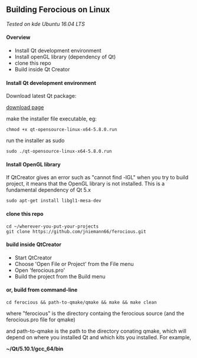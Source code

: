 ## Building Ferocious on Linux 

*Tested on kde Ubuntu 16.04 LTS*

#### Overview
- Install Qt development environment
- Install openGL library (dependency of Qt)
- clone this repo
- Build inside Qt Creator

#### Install Qt development environment

Download latest Qt package:

[download page](https://www.qt.io/download-open-source/#section-2)

make the installer file executable, eg:
~~~
chmod +x qt-opensource-linux-x64-5.8.0.run
~~~

run the installer as sudo
~~~
sudo ./qt-opensource-linux-x64-5.8.0.run
~~~

#### Install OpenGL library

If QtCreator gives an error such as "cannot find -lGL" when you try to build project,
it means that the OpenGL library is not installed. This is a fundamental dependency of Qt 5.x

~~~
sudo apt-get install libgl1-mesa-dev
~~~

#### clone this repo
~~~
cd ~/wherever-you-put-your-projects
git clone https://github.com/jniemann66/ferocious.git
~~~

#### build inside QtCreator
- Start QtCreator
- Choose 'Open File or Project' from the File menu
- Open 'ferocious.pro'
- Build the project from the Build menu

#### or, build from command-line

~~~
cd ferocious && path-to-qmake/qmake && make && make clean
~~~

where "ferocious" is the directory containg the ferocious source (and the ferocious.pro file for qmake) 

and path-to-qmake is the path to the directory conating qmake, which will depend on where you installed Qt and which kits you installed. For example,

**~/Qt/5.10.1/gcc_64/bin**
